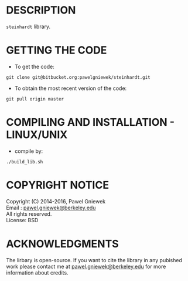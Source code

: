 DESCRIPTION
==================================================
```steinhardt``` library.


GETTING THE CODE
==================================================
* To get the code:
```
git clone git@bitbucket.org:pawelgniewek/steinhardt.git
```

* To obtain the most recent version of the code:
```
git pull origin master
```

COMPILING AND INSTALLATION - LINUX/UNIX
==================================================

* compile by:
```
./build_lib.sh
```

COPYRIGHT NOTICE
================
Copyright (C) 2014-2016,  Pawel Gniewek  
Email  : pawel.gniewek@berkeley.edu  
All rights reserved.  
License: BSD  


ACKNOWLEDGMENTS
===============
The lirbary is open-source. If you want to cite the library in any pubished work please contact me at
pawel.gniewek@berkeley.edu for more information about credits.
